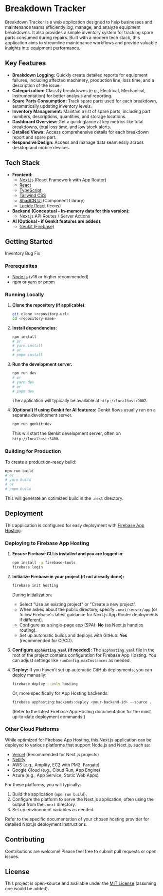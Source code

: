 
# Breakdown Tracker

Breakdown Tracker is a web application designed to help businesses and maintenance teams efficiently log, manage, and analyze equipment breakdowns. It also provides a simple inventory system for tracking spare parts consumed during repairs. Built with a modern tech stack, this application aims to streamline maintenance workflows and provide valuable insights into equipment performance.

## Key Features

*   **Breakdown Logging:** Quickly create detailed reports for equipment failures, including affected machinery, production line, loss time, and a description of the issue.
*   **Categorization:** Classify breakdowns (e.g., Electrical, Mechanical, Instrumentation) for better analysis and reporting.
*   **Spare Parts Consumption:** Track spare parts used for each breakdown, automatically updating inventory levels.
*   **Inventory Management:** Maintain a list of spare parts, including part numbers, descriptions, quantities, and storage locations.
*   **Dashboard Overview:** Get a quick glance at key metrics like total breakdowns, total loss time, and low stock alerts.
*   **Detailed Views:** Access comprehensive details for each breakdown report and spare part.
*   **Responsive Design:** Access and manage data seamlessly across desktop and mobile devices.

## Tech Stack

*   **Frontend:**
    *   [Next.js](https://nextjs.org/) (React Framework with App Router)
    *   [React](https://reactjs.org/)
    *   [TypeScript](https://www.typescriptlang.org/)
    *   [Tailwind CSS](https://tailwindcss.com/)
    *   [ShadCN UI](https://ui.shadcn.com/) (Component Library)
    *   [Lucide React](https://lucide.dev/) (Icons)
*   **Backend (Conceptual - In-memory data for this version):**
    *   Next.js API Routes / Server Actions
*   **AI (Optional - if Genkit features are added):**
    *   [Genkit (Firebase)](https://firebase.google.com/docs/genkit)

## Getting Started
 Inventory Bug Fix
### Prerequisites

*   [Node.js](https://nodejs.org/) (v18 or higher recommended)
*   [npm](https://www.npmjs.com/) or [yarn](https://yarnpkg.com/) or [pnpm](https://pnpm.io/)

### Running Locally

1.  **Clone the repository (if applicable):**
    ```bash
    git clone <repository-url>
    cd <repository-name>
    ```

2.  **Install dependencies:**
    ```bash
    npm install
    # or
    # yarn install
    # or
    # pnpm install
    ```

3.  **Run the development server:**
    ```bash
    npm run dev
    # or
    # yarn dev
    # or
    # pnpm dev
    ```
    The application will typically be available at `http://localhost:9002`.

4.  **(Optional) If using Genkit for AI features:**
    Genkit flows usually run on a separate development server.
    ```bash
    npm run genkit:dev
    ```
    This will start the Genkit development server, often on `http://localhost:3400`.

### Building for Production

To create a production-ready build:

```bash
npm run build
# or
# yarn build
# or
# pnpm build
```

This will generate an optimized build in the `.next` directory.

## Deployment

This application is configured for easy deployment with [Firebase App Hosting](https://firebase.google.com/docs/app-hosting).

### Deploying to Firebase App Hosting

1.  **Ensure Firebase CLI is installed and you are logged in:**
    ```bash
    npm install -g firebase-tools
    firebase login
    ```

2.  **Initialize Firebase in your project (if not already done):**
    ```bash
    firebase init hosting
    ```
    During initialization:
    *   Select "Use an existing project" or "Create a new project".
    *   When asked about the public directory, specify `.next/server/app` (or follow Firebase's latest guidance for Next.js App Router deployments if different).
    *   Configure as a single-page app (SPA): **No** (as Next.js handles routing).
    *   Set up automatic builds and deploys with GitHub: **Yes** (recommended for CI/CD).

3.  **Configure `apphosting.yaml` (if needed):**
    The `apphosting.yaml` file in the root of the project contains configuration for Firebase App Hosting. You can adjust settings like `runConfig.maxInstances` as needed.

4.  **Deploy:**
    If you haven't set up automatic GitHub deployments, you can deploy manually:
    ```bash
    firebase deploy --only hosting
    ```
    Or, more specifically for App Hosting backends:
    ```bash
    firebase apphosting:backends:deploy <your-backend-id> --source .
    ```
    (Refer to the latest Firebase App Hosting documentation for the most up-to-date deployment commands.)

### Other Cloud Platforms

While optimized for Firebase App Hosting, this Next.js application can be deployed to various platforms that support Node.js and Next.js, such as:

*   [Vercel](https://vercel.com/) (Recommended for Next.js projects)
*   [Netlify](https://www.netlify.com/)
*   AWS (e.g., Amplify, EC2 with PM2, Fargate)
*   Google Cloud (e.g., Cloud Run, App Engine)
*   Azure (e.g., App Service, Static Web Apps)

For these platforms, you will typically:
1.  Build the application (`npm run build`).
2.  Configure the platform to serve the Next.js application, often using the output from the `.next` directory.
3.  Set up environment variables as needed.

Refer to the specific documentation of your chosen hosting provider for detailed Next.js deployment instructions.

## Contributing

Contributions are welcome! Please feel free to submit pull requests or open issues.

## License

This project is open-source and available under the [MIT License](LICENSE.md) (assuming one would be added).